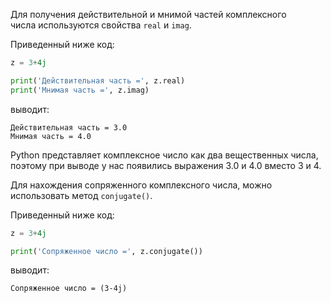 
Для получения действительной и мнимой частей комплексного числа используются свойства `real` и `imag`.

Приведенный ниже код:

```python
z = 3+4j

print('Действительная часть =', z.real)
print('Мнимая часть =', z.imag)
```

выводит:

```no-highlight
Действительная часть = 3.0
Мнимая часть = 4.0
```

Python представляет комплексное число как два вещественных числа, поэтому при выводе у нас появились выражения 3.0 и 4.0 вместо 3 и 4.

Для нахождения сопряженного комплексного числа, можно использовать метод `conjugate()`.

Приведенный ниже код:

```python
z = 3+4j

print('Сопряженное число =', z.conjugate())
```

выводит:

```no-highlight
Сопряженное число = (3-4j)
```
